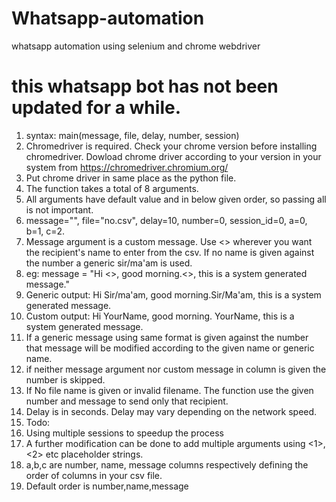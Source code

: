 # Whatsapp-automation
whatsapp automation using selenium and chrome webdriver
# this whatsapp bot has not been updated for a while.
1.	syntax: main(message, file, delay, number, session)
2.	Chromedriver is required. Check your chrome version before installing chromedriver. Dowload chrome driver according to your version in your system from https://chromedriver.chromium.org/ 
3.	Put chrome driver in same place as the python file.
4.	The function takes a total of 8 arguments.
5.	All arguments have default value and in below given order, so passing all is not important.
6.	message="", file="no.csv", delay=10, number=0, session_id=0, a=0, b=1, c=2.
7.	Message argument is a custom message. Use <> wherever you want the recipient's name to enter from the csv. If no name is given against the number a generic sir/ma'am is used.
8.	eg: message = "Hi <>, good morning.<>, this is a system generated message."
9.	Generic output:  Hi Sir/ma'am, good morning.Sir/Ma'am, this is a system generated message.
10.	Custom output: Hi YourName, good morning. YourName, this is a system generated message.
11.	If a generic message using same format is given against the number that message will be modified according to the given name or generic name.
12.	if neither message argument nor custom message in column is given the number is skipped.
13.	If No file name is given or invalid filename. The function use the given number and message to send only that recipient.
14.	Delay is in seconds. Delay may vary depending on the network speed.
15.	Todo:
16.	Using multiple sessions to speedup the process
17.	A further modification can be done to add multiple arguments using <1>,<2> etc placeholder strings. 
18.	a,b,c are number, name, message columns respectively defining the order of columns in your csv file.
19.	Default order is number,name,message
